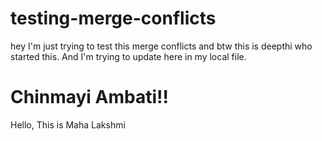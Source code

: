 # testing-merge-conflicts
hey I'm just trying to test this merge conflicts and btw this is deepthi who started this.
And I'm trying to update here in my local file.

Chinmayi Ambati!!
=======

Hello, This is Maha Lakshmi

